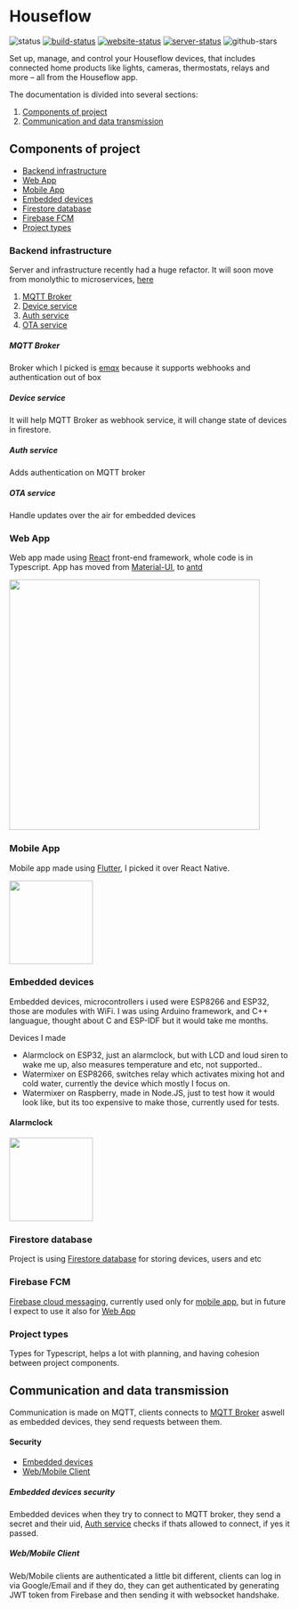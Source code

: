 # Houseflow

![status](https://img.shields.io/badge/status-OK-GREEN)
[![build-status](https://img.shields.io/github/workflow/status/gbaranski/Control-Home/Docker)](https://github.com/gbaranski/Control-Home/actions)
[![website-status](https://img.shields.io/website?down_color=red&down_message=down&up_color=gree&up_message=up&url=https%3A%2F%2Fcontrol.gbaranski.com)](https://control.gbaranski.com)
[![server-status](https://img.shields.io/website?down_color=red&down_message=down&label=server&up_color=gree&up_message=up&url=https%3A%2F%2Fapi.gbaranski.com)](https://api.gbaranski.com)
![github-stars](https://img.shields.io/github/stars/gbaranski/Control-Home?style=social)

Set up, manage, and control your Houseflow devices, that includes connected home products like lights, cameras, thermostats, relays and more – all from the Houseflow app.

The documentation is divided into several sections:

1. [Components of project](#components-of-project)
2. [Communication and data transmission](#communication-and-data-transmission)

## Components of project

- [Backend infrastructure](#backend-infrastructure)
- [Web App](#web-app)
- [Mobile App](#mobile-app)
- [Embedded devices](#embedded-devices)
- [Firestore database](#firestore-database)
- [Firebase FCM](#firestore-database)
- [Project types](#project-types)

### Backend infrastructure

Server and infrastructure recently had a huge refactor. It will soon move from monolythic to microservices, [here](https://github.com/gbaranski//issues/78)

1. [MQTT Broker](#mqtt-broker)
2. [Device service](#device-service)
3. [Auth service](#auth-service)
4. [OTA service](#ota-service)

##### MQTT Broker

Broker which I picked is [emqx](https://github.com/emqx/emqx) because it supports webhooks and authentication out of box

##### Device service

It will help MQTT Broker as webhook service, it will change state of devices in firestore.

##### Auth service

Adds authentication on MQTT broker

##### OTA service

Handle updates over the air for embedded devices

### Web App

Web app made using [React](https://github.com/facebook/react) front-end framework, whole code is in Typescript. App has moved from [Material-UI](https://github.com/mui-org/material-ui), to [antd](https://github.com/ant-design/ant-design)

<img src="https://github.com/gbaranski/houseflow/blob/master/docs/web_app.png" width="450">

### Mobile App

Mobile app made using [Flutter](https://github.com/flutter/flutter), I picked it over React Native.

<img src="https://github.com/gbaranski/houseflow/blob/master/docs/mobile_app.png" width="150">

### Embedded devices

Embedded devices, microcontrollers i used were ESP8266 and ESP32, those are modules with WiFi. I was using Arduino framework, and C++ languague, thought about C and ESP-IDF but it would take me months.

Devices I made

- Alarmclock on ESP32, just an alarmclock, but with LCD and loud siren to wake me up, also measures temperature and etc, not supported..
- Watermixer on ESP8266, switches relay which activates mixing hot and cold water, currently the device which mostly I focus on.
- Watermixer on Raspberry, made in Node.JS, just to test how it would look like, but its too expensive to make those, currently used for tests.

#### Alarmclock

<img src="https://github.com/gbaranski/houseflow/blob/master/docs/alarmclock.jpg" width="150">

### Firestore database

Project is using [Firestore database](https://firebase.google.com/docs/firestore) for storing devices, users and etc

### Firebase FCM

[Firebase cloud messaging](https://firebase.google.com/docs/cloud-messaging), currently used only for [mobile app](#mobile-app), but in future I expect to use it also for [Web App](#web-app)

### Project types

Types for Typescript, helps a lot with planning, and having cohesion between project components.

## Communication and data transmission

Communication is made on MQTT, clients connects to [MQTT Broker](#mqtt-broker) aswell as embedded devices, they send requests between them.

#### Security

- [Embedded devices](#embedded-devices-security)
- [Web/Mobile Client](#webmobile-client)

##### Embedded devices security

Embedded devices when they try to connect to MQTT broker, they send a secret and their uid, [Auth service](#auth-service) checks if thats allowed to connect, if yes it passed.

##### Web/Mobile Client

Web/Mobile clients are authenticated a little bit different, clients can log in via Google/Email and if they do, they can get authenticated by generating JWT token from Firebase and then sending it with websocket handshake.
